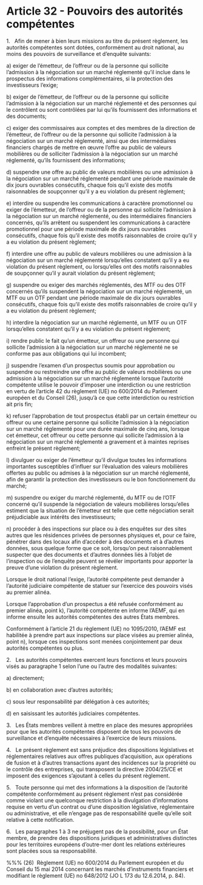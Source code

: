 # Article 32 - Pouvoirs des autorités compétentes


1.   Afin de mener à bien leurs missions au titre du présent règlement, les autorités compétentes sont dotées, conformément au droit national, au moins des pouvoirs de surveillance et d’enquête suivants:

a) exiger de l’émetteur, de l’offreur ou de la personne qui sollicite l’admission à la négociation sur un marché réglementé qu’il inclue dans le prospectus des informations complémentaires, si la protection des investisseurs l’exige;

b) exiger de l’émetteur, de l’offreur ou de la personne qui sollicite l’admission à la négociation sur un marché réglementé et des personnes qui le contrôlent ou sont contrôlées par lui qu’ils fournissent des informations et des documents;

c) exiger des commissaires aux comptes et des membres de la direction de l’émetteur, de l’offreur ou de la personne qui sollicite l’admission à la négociation sur un marché réglementé, ainsi que des intermédiaires financiers chargés de mettre en œuvre l’offre au public de valeurs mobilières ou de solliciter l’admission à la négociation sur un marché réglementé, qu’ils fournissent des informations;

d) suspendre une offre au public de valeurs mobilières ou une admission à la négociation sur un marché réglementé pendant une période maximale de dix jours ouvrables consécutifs, chaque fois qu’il existe des motifs raisonnables de soupçonner qu’il y a eu violation du présent règlement;

e) interdire ou suspendre les communications à caractère promotionnel ou exiger de l’émetteur, de l’offreur ou de la personne qui sollicite l’admission à la négociation sur un marché réglementé, ou des intermédiaires financiers concernés, qu’ils arrêtent ou suspendent les communications à caractère promotionnel pour une période maximale de dix jours ouvrables consécutifs, chaque fois qu’il existe des motifs raisonnables de croire qu’il y a eu violation du présent règlement;

f) interdire une offre au public de valeurs mobilières ou une admission à la négociation sur un marché réglementé lorsqu’elles constatent qu’il y a eu violation du présent règlement, ou lorsqu’elles ont des motifs raisonnables de soupçonner qu’il y aurait violation du présent règlement;

g) suspendre ou exiger des marchés réglementés, des MTF ou des OTF concernés qu’ils suspendent la négociation sur un marché réglementé, un MTF ou un OTF pendant une période maximale de dix jours ouvrables consécutifs, chaque fois qu’il existe des motifs raisonnables de croire qu’il y a eu violation du présent règlement;

h) interdire la négociation sur un marché réglementé, un MTF ou un OTF lorsqu’elles constatent qu’il y a eu violation du présent règlement;

i) rendre public le fait qu’un émetteur, un offreur ou une personne qui sollicite l’admission à la négociation sur un marché réglementé ne se conforme pas aux obligations qui lui incombent;

j) suspendre l’examen d’un prospectus soumis pour approbation ou suspendre ou restreindre une offre au public de valeurs mobilières ou une admission à la négociation sur un marché réglementé lorsque l’autorité compétente utilise le pouvoir d’imposer une interdiction ou une restriction en vertu de l’article 42 du règlement (UE) no 600/2014 du Parlement européen et du Conseil (26), jusqu’à ce que cette interdiction ou restriction ait pris fin;

k) refuser l’approbation de tout prospectus établi par un certain émetteur ou offreur ou une certaine personne qui sollicite l’admission à la négociation sur un marché réglementé pour une durée maximale de cinq ans, lorsque cet émetteur, cet offreur ou cette personne qui sollicite l’admission à la négociation sur un marché réglementé a gravement et à maintes reprises enfreint le présent règlement;

l) divulguer ou exiger de l’émetteur qu’il divulgue toutes les informations importantes susceptibles d’influer sur l’évaluation des valeurs mobilières offertes au public ou admises à la négociation sur un marché réglementé, afin de garantir la protection des investisseurs ou le bon fonctionnement du marché;

m) suspendre ou exiger du marché réglementé, du MTF ou de l’OTF concerné qu’il suspende la négociation de valeurs mobilières lorsqu’elles estiment que la situation de l’émetteur est telle que cette négociation serait préjudiciable aux intérêts des investisseurs;

n) procéder à des inspections sur place ou à des enquêtes sur des sites autres que les résidences privées de personnes physiques et, pour ce faire, pénétrer dans des locaux afin d’accéder à des documents et à d’autres données, sous quelque forme que ce soit, lorsqu’on peut raisonnablement suspecter que des documents et d’autres données liés à l’objet de l’inspection ou de l’enquête peuvent se révéler importants pour apporter la preuve d’une violation du présent règlement.

Lorsque le droit national l’exige, l’autorité compétente peut demander à l’autorité judiciaire compétente de statuer sur l’exercice des pouvoirs visés au premier alinéa.

Lorsque l’approbation d’un prospectus a été refusée conformément au premier alinéa, point k), l’autorité compétente en informe l’AEMF, qui en informe ensuite les autorités compétentes des autres États membres.

Conformément à l’article 21 du règlement (UE) no 1095/2010, l’AEMF est habilitée à prendre part aux inspections sur place visées au premier alinéa, point n), lorsque ces inspections sont menées conjointement par deux autorités compétentes ou plus.

2.   Les autorités compétentes exercent leurs fonctions et leurs pouvoirs visés au paragraphe 1 selon l’une ou l’autre des modalités suivantes:

a) directement;

b) en collaboration avec d’autres autorités;

c) sous leur responsabilité par délégation à ces autorités;

d) en saisissant les autorités judiciaires compétentes.

3.   Les États membres veillent à mettre en place des mesures appropriées pour que les autorités compétentes disposent de tous les pouvoirs de surveillance et d’enquête nécessaires à l’exercice de leurs missions.

4.   Le présent règlement est sans préjudice des dispositions législatives et réglementaires relatives aux offres publiques d’acquisition, aux opérations de fusion et à d’autres transactions ayant des incidences sur la propriété ou le contrôle des entreprises, qui transposent la directive 2004/25/CE et imposent des exigences s’ajoutant à celles du présent règlement.

5.   Toute personne qui met des informations à la disposition de l’autorité compétente conformément au présent règlement n’est pas considérée comme violant une quelconque restriction à la divulgation d’informations requise en vertu d’un contrat ou d’une disposition législative, réglementaire ou administrative, et elle n’engage pas de responsabilité quelle qu’elle soit relative à cette notification.

6.   Les paragraphes 1 à 3 ne préjugent pas de la possibilité, pour un État membre, de prendre des dispositions juridiques et administratives distinctes pour les territoires européens d’outre-mer dont les relations extérieures sont placées sous sa responsabilité.

%%% (26)  Règlement (UE) no 600/2014 du Parlement européen et du Conseil du 15 mai 2014 concernant les marchés d’instruments financiers et modifiant le règlement (UE) no 648/2012 (JO L 173 du 12.6.2014, p. 84).

